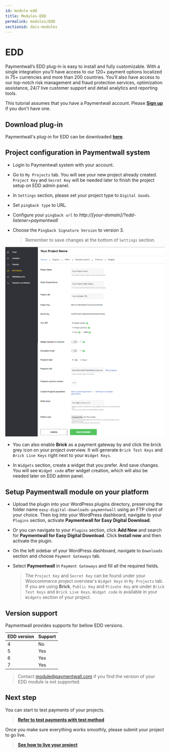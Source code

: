 ```yaml
---
id: module-edd
title: Modules-EDD
permalink: modules/EDD
sectionid: docs-modules
---
```


# EDD

Paymentwall’s EDD plug-in is easy to install and fully customizable. With a single integration you’ll have access to our 120+ payment options localized in 75+ currencies and more than 200 countries. You’ll also have access to our top-notch risk management and fraud protection services, optimization assistance, 24/7 live customer support and detail analytics and reporting tools.

This tutorial assumes that you have a Paymentwall account. Please **[Sign up](https://api.paymentwall.com/pwaccount/signup?source=edd&mode=merchant)** if you don't have one.

## Download plug-in

Paymentwall's plug-in for EDD can be downloaded **[here](https://github.com/paymentwall)**.

## Project configuration in Paymentwall system

* Login to Paymentwall system with your account.

* Go to ```My Projects``` tab. You will see your new project already created. ```Project Key``` and ```Secret Key``` will be needed later to finish the project setup on EDD admin panel.

* In ```Settings``` section, please set your project type to  ```Digital Goods```.

* Set ```pingback type``` to URL.

* Configure your ```pingback url``` to *http://[your-domain]/?edd-listener=paymentwall*

* Choose the ```Pingback Signature Version``` to version 3.

  > Remember to save changes at the bottom of ```Settings``` section.

<div class="docs-img">
    <img src="/textures/pic/modules/edd.png">
</div>

* You can also enable **Brick** as a payment gateway by and click the brick grey icon on your project overview. It will generate ```Brick Test Keys``` and ```Brick Live Keys``` right next to your ```Widget Keys```.

* In ```Widgets``` section, create a widget that you prefer. And save changes. You will see ```Widget code``` after widget creation, which will also be needed later on EDD admin panel.

## Setup Paymentwall module on your platform

* Upload the plugin into your WordPress plugins directory, preserving the folder name ```easy-digital-downloads-paymentwall``` using an FTP client of your choice. Then log into your WordPress dashboard, navigate to your ```Plugins``` section, activate **Paymentwall for Easy Digital Download**.

* Or you can navigate to your ```Plugins``` section, click **Add New** and search for **Paymentwall for Easy Digital Download**. Click **Install now** and then activate the plugin.

* On the left sidebar of your WordPress dashboard, navigate to ```Downloads``` section and choose ```Payment Gateways``` tab.

* Select **Paymentwall** in ```Payment Gateways``` and fill all the required fields.

  >The ```Project Key``` and ```Secret Key``` can be found under your Woocommerce project overview's ```Widget Keys``` in ```My Projects``` tab. If you are using **Brick**, ```Public Key``` and ```Private Key``` are under ```Brick Test Keys``` and ```Brick Live Keys```.  ```Widget code``` is available in your ```Widgets``` section of your project.

## Version support

Paymentwall provides supports for bellow EDD versions.

|EDD version|Support|
|-------|--------|
|4|No|
|5|Yes|
|6|Yes|
|7|Yes|

> Contact [module@paymentwall.com](mailto:module@paymentwall.com) if you find the version of your EDD module is not supported.


## Next step

You can start to test payments of your projects.

> **[Refer to test payments with test method](/sandbox/test-payment)**

Once you make sure everything works smoothly, please submit your project to go live.

> **[See how to live your project](/go_live-home)**